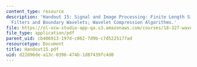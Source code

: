 ```yaml
---
content_type: resource
description: 'Handout 15: Signal and Image Processing: Finite Length Signals; Boundary
  Filters and Boundary Wavelets; Wavelet Compression Algorithms.'
file: https://ol-ocw-studio-app-qa.s3.amazonaws.com/courses/18-327-wavelets-filter-banks-and-applications-spring-2003/d22d96dea13c0396474b1d87439fc4d0_Handout15.pdf
file_type: application/pdf
parent_uid: cb486913-197d-c062-7d9b-c7d5225177ad
resourcetype: Document
title: Handout15.pdf
uid: d22d96de-a13c-0396-474b-1d87439fc4d0
---
```

